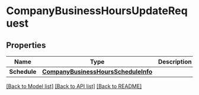# CompanyBusinessHoursUpdateRequest

## Properties
Name | Type | Description | Notes
------------ | ------------- | ------------- | -------------
**Schedule** | [**CompanyBusinessHoursScheduleInfo**](CompanyBusinessHoursScheduleInfo.md) |  | [optional] 

[[Back to Model list]](../README.md#documentation-for-models) [[Back to API list]](../README.md#documentation-for-api-endpoints) [[Back to README]](../README.md)


